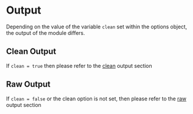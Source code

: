 # Output

Depending on the value of the variable `clean` set within the options object, the output of the module differs.

## Clean Output

If `clean = true` then please refer to the [clean](https://github.com/YasogaN/google-maps-places/blob/main/docs/outputs/clean.md) output section

## Raw Output

If `clean = false` or the clean option is not set, then please refer to the [raw](https://github.com/YasogaN/google-maps-places/blob/main/docs/outputs/raw.md) output section
